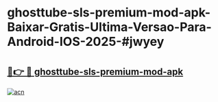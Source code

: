 # ghosttube-sls-premium-mod-apk-Baixar-Gratis-Ultima-Versao-Para-Android-IOS-2025-#jwyey

# <h2><a href="https://ainizakaria.my?title=ghosttube-sls-premium-mod-apk&ref=22M">🔗👉 🔴 ghosttube-sls-premium-mod-apk</a></h2>

[![acn](https://github.com/user-attachments/assets/0f9c940e-d8b0-45ae-aac7-cd30a18b3e1c)](https://ainizakaria.my?title=ghosttube-sls-premium-mod-apk&ref=22M)

